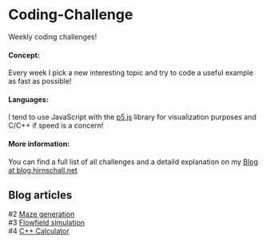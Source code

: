# Coding-Challenge
Weekly coding challenges!         

#### Concept:
Every week I pick a new interesting topic and try to code a useful example as fast as possible!

#### Languages:
I tend to use JavaScript with the [p5.js](https://p5js.org/) library for visualization purposes and C/C++ if speed is a concern! 

#### More information:
You can find a full list of all challenges and a detaild explanation on my [Blog  at blog.hirnschall.net](https://blog.hirnschall.net)

## Blog articles      
#2 [Maze generation](https://blog.hirnschall.net/maze-generation-js)           
#3 [Flowfield simulation](https://blog.hirnschall.net/flow-simulation-js/)       
#4 [C++ Calculator](https://blog.hirnschall.net/programming-an-advanced-cpp-calculator/)
